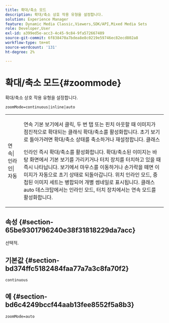 ```yaml
---
title: 확대/축소 모드
description: 확대/축소 상호 작용 유형을 설정합니다.
solution: Experience Manager
feature: Dynamic Media Classic,Viewers,SDK/API,Mixed Media Sets
role: Developer,User
exl-id: a399ed5e-acc3-4c45-9c84-9fa572667489
source-git-commit: 6f838470a7bdea8e8c0219e59746ec82ecd802a8
workflow-type: tm+mt
source-wordcount: '131'
ht-degree: 2%

---
```


# 확대/축소 모드{#zoommode}

확대/축소 상호 작용 유형을 설정합니다.

`zoomMode=continuous|inline|auto`

<table id="table_E314540D347D47699C04EB80D20C0721"> 
 <tbody> 
  <tr> 
   <td colname="col1"> <p> <span class="codeph"> 연속|인라인|자동 </span> </p> </td> 
   <td colname="col2"> <p> <span class="codeph"> 연속 </span> 기본 보기에서 클릭, 두 번 탭 또는 핀치 아웃할 때 이미지가 점진적으로 확대되는 클래식 확대/축소를 활성화합니다. 초기 보기로 돌아가려면 확대/축소 상태를 축소하거나 재설정합니다. 클래스 </p> <p> <span class="codeph"> 인라인 </span> 즉시 확대/축소를 활성화합니다. 확대/축소된 이미지는 바탕 화면에서 기본 보기를 가리키거나 터치 장치를 터치하고 있을 때 즉시 나타납니다. 보기에서 마우스를 이동하거나 손가락을 떼면 이미지가 자동으로 초기 상태로 되돌아갑니다. 위치 <span class="codeph"> 인라인 </span> 모드, 중첩된 이미지 세트는 병합되어 개별 썸네일로 표시됩니다. 클래스 <span class="codeph"> auto </span> 데스크탑에서는 인라인 모드, 터치 장치에서는 연속 모드를 활성화합니다. </p> </td> 
  </tr> 
 </tbody> 
</table>

## 속성 {#section-65be9301796240e38f31818229da7acc}

선택적.

## 기본값 {#section-bd374ffc5182484faa77a7a3c8fa70f2}

`continuous`

## 예 {#section-bd6c4249bccf44aab13fee8552f5a8b3}

`zoomMode=auto`
